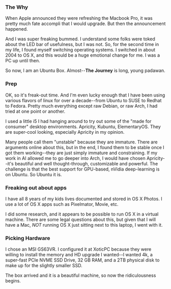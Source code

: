 ### The Why
When Apple announced they were refreshing the Macbook Pro, it was pretty much fate accompli that I would upgrade. But then the announcement happened.

And I was super freaking bummed. I understand some folks were toked about the LED bar of usefulness, but I was not. So, for the second time in my life, I found myself switching operating systems. I switched in about 2004 to OS X, and this would be a huge emotional change for me. I was a PC up until then.

So now, I am an Ubuntu Box. Almost--**The Journey** is long, young padawan.

### Prep
OK, so it's freak-out time. And I'm even lucky enough that I have been using various flavors of linux for over a decade--from Ubuntu to SUSE to Redhat to Fedora. Pretty much everything except raw Debian, or raw Arch, I had tried at one point or another.

I used a little i5 I had hanging around to try out some of the "made for consumer" desktop environments. Apricity, Kubuntu, ElementaryOS. They are super-cool looking, especially Apricity in my opinion.

Many people call them "unstable" because they are immature. There are arguments online about this, but in the end, I found them to be stable once I got them working--they are just simply immature and constraining. If my work in AI allowed me to go deeper into Arch, I would have chosen Apricity--it's beautiful and well thought-through, customizable and powerful. The challenge is that the best support for GPU-based, nVidia deep-learning is on Ubuntu. So Ubuntu it is.

### Freaking out about apps
I have all 8 years of my kids lives documented and stored in OS X Photos. I use a lot of OS X apps such as Pixelmator, Movie, etc.

I did some research, and it appears to be possible to run OS X in a virtual machine. There are some legal questions about this, but given that I will have a Mac, *NOT* running OS X just sitting next to this laptop, I went with it.

### Picking Hardware
I chose an MSI GS63VR. I configured it at XoticPC because they were willing to install the memory and HD upgrade I wanted--I wanted 4k, a super-fast PCIe NVME SSD Drive, 32 GB RAM, and a 2TB physical disk to make up for the slightly smaller SSD.

The box arrived and it is a beautiful machine, so now the ridiculousness begins.

